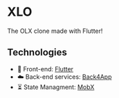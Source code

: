 # XLO

The OLX clone made with Flutter!

## Technologies

- :iphone: Front-end: [Flutter](https://flutter.dev/)
- :cloud: Back-end services: [Back4App](https://www.back4app.com/)
- :hourglass_flowing_sand: State Managment: [MobX](https://pub.dev/packages/mobx)
